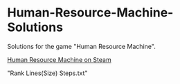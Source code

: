 # Human-Resource-Machine-Solutions
Solutions for the game "Human Resource Machine".

[Human Resource Machine on Steam](https://store.steampowered.com/app/375820/Human_Resource_Machine/ "Human Resource Machine on Steam")

"Rank Lines(Size) Steps.txt"